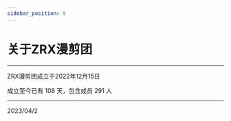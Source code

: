 ```yaml
---
sidebar_position: 9
---
```


# 关于ZRX漫剪团

***

ZRX漫剪团成立于2022年12月15日  

成立至今已有 108 天，包含成员 291 人

***

2023/04/2  
